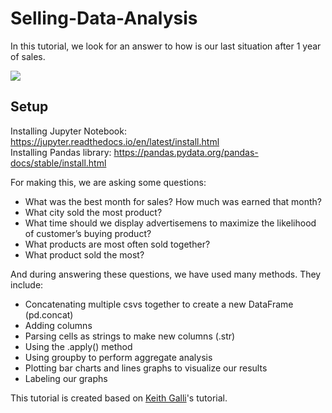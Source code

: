 

# Selling-Data-Analysis
In this tutorial, we look for an answer to how is our last situation after 1 year of sales.

![](SellingDataAnalysisGIF.gif)

## Setup
Installing Jupyter Notebook: https://jupyter.readthedocs.io/en/latest/install.html <br/>
Installing Pandas library: https://pandas.pydata.org/pandas-docs/stable/install.html 

For making this, we are asking some questions:

- What was the best month for sales? How much was earned that month?
- What city sold the most product?
- What time should we display advertisemens to maximize the likelihood of customer’s buying product?
- What products are most often sold together?
- What product sold the most?


And during answering these questions, we have used many methods. They include:
- Concatenating multiple csvs together to create a new DataFrame (pd.concat)
- Adding columns
- Parsing cells as strings to make new columns (.str)
- Using the .apply() method
- Using groupby to perform aggregate analysis
- Plotting bar charts and lines graphs to visualize our results
- Labeling our graphs


This tutorial is created based on [Keith Galli](https://www.youtube.com/watch?v=eMOA1pPVUc4)'s tutorial.





